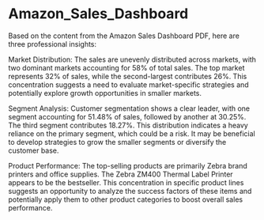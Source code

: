 # Amazon_Sales_Dashboard
Based on the content from the Amazon Sales Dashboard PDF, here are three professional insights:

Market Distribution:
The sales are unevenly distributed across markets, with two dominant markets accounting for 58% of total sales. The top market represents 32% of sales, while the second-largest contributes 26%. This concentration suggests a need to evaluate market-specific strategies and potentially explore growth opportunities in smaller markets.

Segment Analysis:
Customer segmentation shows a clear leader, with one segment accounting for 51.48% of sales, followed by another at 30.25%. The third segment contributes 18.27%. This distribution indicates a heavy reliance on the primary segment, which could be a risk. It may be beneficial to develop strategies to grow the smaller segments or diversify the customer base.

Product Performance:
The top-selling products are primarily Zebra brand printers and office supplies. The Zebra ZM400 Thermal Label Printer appears to be the bestseller. This concentration in specific product lines suggests an opportunity to analyze the success factors of these items and potentially apply them to other product categories to boost overall sales performance.
